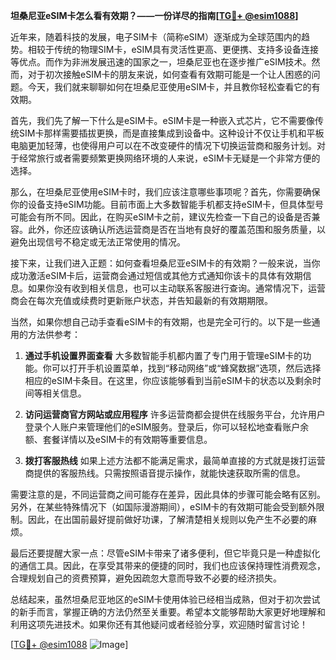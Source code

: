**坦桑尼亚eSIM卡怎么看有效期？——一份详尽的指南[[TG💪+ @esim1088](https://t.me/s/esim1088)]**

近年来，随着科技的发展，电子SIM卡（简称eSIM）逐渐成为全球范围内的趋势。相较于传统的物理SIM卡，eSIM具有灵活性更高、更便携、支持多设备连接等优点。而作为非洲发展迅速的国家之一，坦桑尼亚也在逐步推广eSIM技术。然而，对于初次接触eSIM卡的朋友来说，如何查看有效期可能是一个让人困惑的问题。今天，我们就来聊聊如何在坦桑尼亚使用eSIM卡，并且教你轻松查看它的有效期。

首先，我们先了解一下什么是eSIM卡。eSIM卡是一种嵌入式芯片，它不需要像传统SIM卡那样需要插拔更换，而是直接集成到设备中。这种设计不仅让手机和平板电脑更加轻薄，也使得用户可以在不改变硬件的情况下切换运营商和服务计划。对于经常旅行或者需要频繁更换网络环境的人来说，eSIM卡无疑是一个非常方便的选择。

那么，在坦桑尼亚使用eSIM卡时，我们应该注意哪些事项呢？首先，你需要确保你的设备支持eSIM功能。目前市面上大多数智能手机都支持eSIM卡，但具体型号可能会有所不同。因此，在购买eSIM卡之前，建议先检查一下自己的设备是否兼容。此外，你还应该确认所选运营商是否在当地有良好的覆盖范围和服务质量，以避免出现信号不稳定或无法正常使用的情况。

接下来，让我们进入正题：如何查看坦桑尼亚eSIM卡的有效期？一般来说，当你成功激活eSIM卡后，运营商会通过短信或其他方式通知你该卡的具体有效期信息。如果你没有收到相关信息，也可以主动联系客服进行查询。通常情况下，运营商会在每次充值或续费时更新账户状态，并告知最新的有效期期限。

当然，如果你想自己动手查看eSIM卡的有效期，也是完全可行的。以下是一些通用的方法供参考：

1. **通过手机设置界面查看**
   大多数智能手机都内置了专门用于管理eSIM卡的功能。你可以打开手机设置菜单，找到“移动网络”或“蜂窝数据”选项，然后选择相应的eSIM卡条目。在这里，你应该能够看到当前eSIM卡的状态以及剩余时间等相关信息。

2. **访问运营商官方网站或应用程序**
   许多运营商都会提供在线服务平台，允许用户登录个人账户来管理他们的eSIM服务。登录后，你可以轻松地查看账户余额、套餐详情以及eSIM卡的有效期等重要信息。

3. **拨打客服热线**
   如果上述方法都不能满足需求，最简单直接的方式就是拨打运营商提供的客服热线。只需按照语音提示操作，就能快速获取所需的信息。

需要注意的是，不同运营商之间可能存在差异，因此具体的步骤可能会略有区别。另外，在某些特殊情况下（如国际漫游期间），eSIM卡的有效期可能会受到额外限制。因此，在出国前最好提前做好功课，了解清楚相关规则以免产生不必要的麻烦。

最后还要提醒大家一点：尽管eSIM卡带来了诸多便利，但它毕竟只是一种虚拟化的通信工具。因此，在享受其带来的便捷的同时，我们也应该保持理性消费观念，合理规划自己的资费预算，避免因疏忽大意而导致不必要的经济损失。

总结起来，虽然坦桑尼亚地区的eSIM卡使用体验已经相当成熟，但对于初次尝试的新手而言，掌握正确的方法仍然至关重要。希望本文能够帮助大家更好地理解和利用这项先进技术。如果你还有其他疑问或者经验分享，欢迎随时留言讨论！

[[TG💪+ @esim1088](https://t.me/s/esim1088) ![Image](https://i.postimg.cc/4NQfJmqS/Snipaste-2025-05-13-00-14-12.png)]